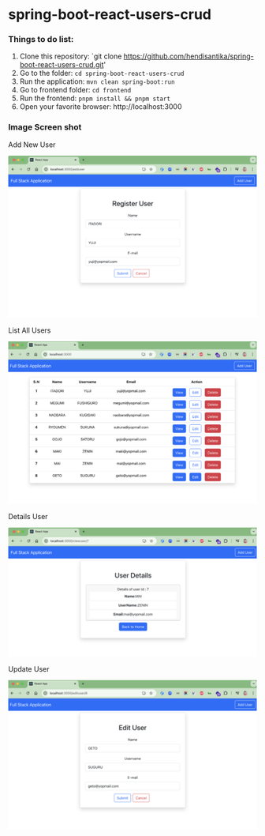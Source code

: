# spring-boot-react-users-crud

### Things to do list:

1. Clone this repository: `git clone https://github.com/hendisantika/spring-boot-react-users-crud.git'
2. Go to the folder: `cd spring-boot-react-users-crud`
3. Run the application: `mvn clean spring-boot:run`
4. Go to frontend folder: `cd frontend`
5. Run the frontend: `pnpm install && pnpm start`
6. Open your favorite browser: http://localhost:3000

### Image Screen shot

Add New User

![Add New User](img/add.png "Add New User")

List All Users

![List All Users](img/list.png "List All Users")

Details User

![Details User](img/details.png "Details User")

Update User

![Update User](img/edit.png "Update User")
